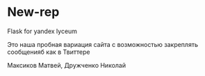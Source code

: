 # New-rep
Flask for yandex lyceum

Это наша пробная вариация сайта с возможностью закреплять сообщенияб как в Твиттере

Максиков Матвей, Дружченко Николай
